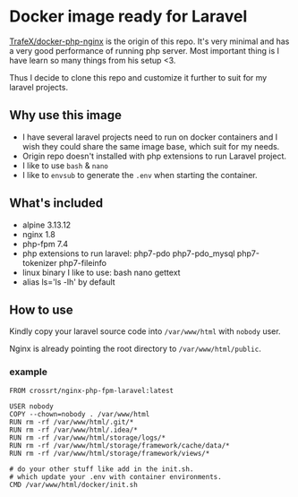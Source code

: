 # Docker image ready for Laravel

[TrafeX/docker-php-nginx](https://github.com/TrafeX/docker-php-nginx) is the origin of this repo. It's very minimal and has a very good performance of running php server. Most important thing is I have learn so many things from his setup <3.

Thus I decide to clone this repo and customize it further to suit for my laravel projects.

## Why use this image
* I have several laravel projects need to run on docker containers and I wish they could share the same image base, which suit for my needs.
* Origin repo doesn't installed with php extensions to run Laravel project.
* I like to use `bash` & `nano`
* I like to `envsub` to generate the `.env` when starting the container.

## What's included
* alpine 3.13.12
* nginx 1.8
* php-fpm 7.4
* php extensions to run laravel: php7-pdo php7-pdo_mysql php7-tokenizer php7-fileinfo
* linux binary I like to use: bash nano gettext
* alias ls='ls -lh' by default

## How to use
Kindly copy your laravel source code into `/var/www/html` with `nobody` user.

Nginx is already pointing the root directory to `/var/www/html/public`.

### example
```
FROM crossrt/nginx-php-fpm-laravel:latest

USER nobody
COPY --chown=nobody . /var/www/html
RUN rm -rf /var/www/html/.git/*
RUN rm -rf /var/www/html/.idea/*
RUN rm -rf /var/www/html/storage/logs/*
RUN rm -rf /var/www/html/storage/framework/cache/data/*
RUN rm -rf /var/www/html/storage/framework/views/*

# do your other stuff like add in the init.sh.
# which update your .env with container environments.
CMD /var/www/html/docker/init.sh
```
